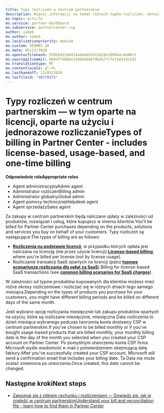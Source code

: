 ```yaml
---
title: Typy rozliczeń w Centrum partnerskim
description: Więcej informacji na temat różnych typów rozliczeń, okresów rozliczeniowych i dat rozliczeń, które mogą być widoczne w centrum partnerskim.
ms.topic: article
ms.service: partner-dashboard
ms.subservice: partnercenter-csp
author: sodeb
ms.author: sodeb
ms.localizationpriority: medium
ms.custom: SEOMAY.20
ms.date: 05/13/2020
ms.openlocfilehash: 559e5d15d4414addab55411b28e19964ac4a08c5
ms.sourcegitcommit: 6b03ff400d1350db9696f9b457fcfe710310c5d3
ms.translationtype: MT
ms.contentlocale: pl-PL
ms.lasthandoff: 12/03/2020
ms.locfileid: "96570675"
---
```

# <a name="types-of-billing-in-partner-center---includes-license-based-usage-based-and-one-time-billing"></a><span data-ttu-id="ac23f-103">Typy rozliczeń w centrum partnerskim — w tym oparte na licencji, oparte na użyciu i jednorazowe rozliczanie</span><span class="sxs-lookup"><span data-stu-id="ac23f-103">Types of billing in Partner Center - includes license-based, usage-based, and one-time billing</span></span>

<span data-ttu-id="ac23f-104">**Odpowiednie role**</span><span class="sxs-lookup"><span data-stu-id="ac23f-104">**Appropriate roles**</span></span>

- <span data-ttu-id="ac23f-105">Agent administracyjny</span><span class="sxs-lookup"><span data-stu-id="ac23f-105">Admin agent</span></span>
- <span data-ttu-id="ac23f-106">Administrator rozliczeń</span><span class="sxs-lookup"><span data-stu-id="ac23f-106">Billing admin</span></span>
- <span data-ttu-id="ac23f-107">Administrator globalny</span><span class="sxs-lookup"><span data-stu-id="ac23f-107">Global admin</span></span>
- <span data-ttu-id="ac23f-108">Agent pomocy technicznej</span><span class="sxs-lookup"><span data-stu-id="ac23f-108">Helpdesk agent</span></span>
- <span data-ttu-id="ac23f-109">Agent sprzedaży</span><span class="sxs-lookup"><span data-stu-id="ac23f-109">Sales agent</span></span>

<span data-ttu-id="ac23f-110">Za zakupy w centrum partnerskim będą naliczane opłaty w zależności od produktów, rozwiązań i usług, które kupujesz w imieniu klientów.</span><span class="sxs-lookup"><span data-stu-id="ac23f-110">You'll be billed for Partner Center purchases depending on the products, solutions and services you buy on behalf of your customers.</span></span> <span data-ttu-id="ac23f-111">Typy rozliczeń są następujące:</span><span class="sxs-lookup"><span data-stu-id="ac23f-111">The types of billing are as follows:</span></span>

- <span data-ttu-id="ac23f-112">[**Rozliczenia na podstawie licencji**](license-based-billing.md), w przypadku których opłata jest naliczana na licencję (nie przez użycie licencji).</span><span class="sxs-lookup"><span data-stu-id="ac23f-112">[**License-based billing**](license-based-billing.md), where you're billed per license (not by license usage).</span></span>
- <span data-ttu-id="ac23f-113">Rozliczanie transakcji SaaS opartych na licencji (patrz [**typowe scenariusze rozliczania dla opłat za SaaS**](common-billing-scenarios-saas.md)).</span><span class="sxs-lookup"><span data-stu-id="ac23f-113">Billing for license-based SaaS transactions (see [**common billing scenarios for SaaS charges**](common-billing-scenarios-saas.md)).</span></span>

<span data-ttu-id="ac23f-114">W zależności od typów produktów kupowanych dla klientów możesz mieć różne okresy rozliczeniowe i rozliczać się w różnych dniach tego samego miesiąca.</span><span class="sxs-lookup"><span data-stu-id="ac23f-114">Depending on the types of products you purchase for your customers, you might have different billing periods and be billed on different days of the same month.</span></span>

<span data-ttu-id="ac23f-115">Jeśli wybrano opcję rozliczania miesięcznie lub zakupu produktów opartych na użyciu, które są rozliczane miesięcznie, miesięczna Data rozliczenia to dzień miesiąca wybranego podczas tworzenia konta dostawcy CSP w centrum partnerskim.</span><span class="sxs-lookup"><span data-stu-id="ac23f-115">If you've chosen to be billed monthly or if you've bought usage-based products that are billed monthly, your monthly billing date is the day of the month you selected when you created your CSP account on Partner Center.</span></span> <span data-ttu-id="ac23f-116">Po pomyślnym utworzeniu konta CSP firma Microsoft wyśle wiadomość e-mail z potwierdzeniem obejmującą datę faktury.</span><span class="sxs-lookup"><span data-stu-id="ac23f-116">After you've successfully created your CSP account, Microsoft will send a confirmation email that includes your billing date.</span></span> <span data-ttu-id="ac23f-117">Ta Data nie może zostać zmieniona po utworzeniu.</span><span class="sxs-lookup"><span data-stu-id="ac23f-117">Once created, this date cannot be changed.</span></span>

## <a name="next-steps"></a><span data-ttu-id="ac23f-118">Następne kroki</span><span class="sxs-lookup"><span data-stu-id="ac23f-118">Next steps</span></span>

- [<span data-ttu-id="ac23f-119">Zapoznaj się z plikiem rachunku i rozliczeniami — Dowiedz się, jak je znaleźć w centrum partnerskim</span><span class="sxs-lookup"><span data-stu-id="ac23f-119">Understand your bill and reconciliation file - learn how to find them in Partner Center</span></span>](read-your-bill.md)